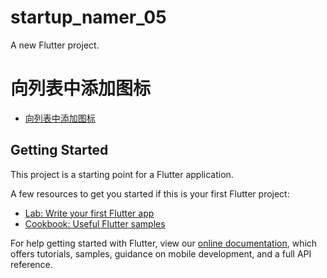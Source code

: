 # startup_namer_05

A new Flutter project.

# 向列表中添加图标

- [向列表中添加图标](https://codelabs.flutter-io.cn/codelabs/first-flutter-app-pt2-cn/index.html#3)

## Getting Started

This project is a starting point for a Flutter application.

A few resources to get you started if this is your first Flutter project:

- [Lab: Write your first Flutter app](https://flutter.dev/docs/get-started/codelab)
- [Cookbook: Useful Flutter samples](https://flutter.dev/docs/cookbook)

For help getting started with Flutter, view our
[online documentation](https://flutter.dev/docs), which offers tutorials,
samples, guidance on mobile development, and a full API reference.
